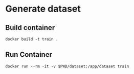 # Generate dataset

## Build container

```
docker build -t train .
```

## Run Container

```
docker run --rm -it -v $PWD/dataset:/app/dataset train 
```
